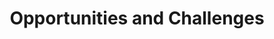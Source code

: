 ---
title : "Opportunities and Challenges"
bg_image : "http://www.asc-events.net/ASC20-21/img/banner/l1.jpg"
button:
  enable : true
  label : "SAY HELLO!"
  link : "#contact"


# custom style
custom_class: "" 
custom_attributes: "" 
custom_css: ""
---